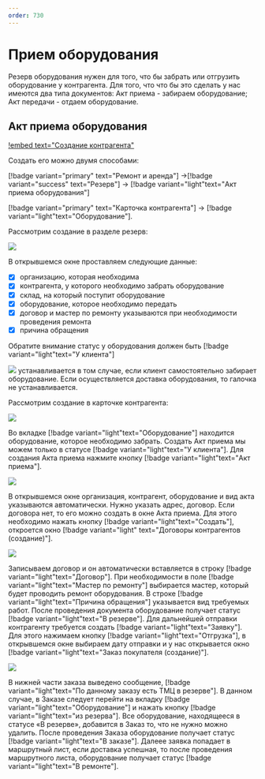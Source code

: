 ```yaml
---
order: 730
---
```

# Прием оборудования

Резерв оборудования нужен для того, что бы забрать или отгрузить оборудование у контрагента. Для того, что что бы это сделать у нас имеются два типа документов: Акт приема - забираем оборудование; Акт передачи - отдаем оборудование. 

## Акт приема оборудования

[!embed text="Создание контрагента"](https://youtu.be/5FNuGUWhPXs)

Создать его можно двумя способами: 

[!badge variant="primary" text="Ремонт и аренда"] ->[!badge variant="success" text="Резерв"] -> [!badge variant="light"text="Акт приема оборудования"]

[!badge variant="primary" text="Карточка контрагента"] -> [!badge variant="light"text="Оборудование"].

Рассмотрим создание в разделе резерв:

![](\images\ремонт\Акт_приема.jpg)

В открывшемся окне проставляем следующие данные:
- [x] организацию, которая необходима
- [x] контрагента, у которого необходимо забрать оборудование
- [x] склад, на который поступит оборудование
- [x] оборудование, которое необходимо передать
- [x] договор и мастер по ремонту указываются при необходимости проведения ремонта
- [x] причина обращения

Обратите внимание статус у оборудования должен быть  [!badge variant="light"text="У клиента"] 

![](\images\ремонт\галочка.jpg) устанавливается в том случае, если клиент 
самостоятельно забирает оборудование. Если осуществляется доставка оборудования, то галочка не устанавливается.


Рассмотрим создание в карточке контрагента:

![](\images\ремонт\карточка.jpg)

Во вкладке [!badge variant="light"text="Оборудование"] находится оборудование, которое необходимо забрать. Создать Акт приема мы можем только в статусе [!badge variant="light"text="У клиента"]. 
Для создания Акта приема нажмите кнопку [!badge variant="light"text="Акт приема"]. 

![](\images\ремонт\1345.jpg)

В открывшемся окне организация, контрагент, оборудование и вид акта указываются автоматически. 
Нужно указать адрес, договор.
Если договора нет, то его можно создать в окне Акта приема. Для этого необходимо нажать кнопку [!badge variant="light"text="Создать"], откроется окно [!badge variant="light" text="Договоры контрагентов (создание)"].

![](\images\ремонт\договор.jpg)

Записываем договор и он автоматически вставляется в строку  [!badge variant="light"text="Договор"].
При необходимости в поле  [!badge variant="light"text="Мастер по ремонту"] выбирается мастер, который будет проводить ремонт оборудования.
В строке [!badge variant="light"text="Причина обращения"] указывается вид требуемых работ.
После проведения документа оборудование получает статус [!badge variant="light"text="В резерве"].
Для дальнейшей отправки контрагенту требуется создать [!badge variant="light"text="Заявку"]. 
Для этого нажимаем кнопку [!badge variant="light"text="Отгрузка"], в открывшемся окне выбираем дату отправки и у нас открывается окно [!badge variant="light"text="Заказ покупателя (создание)"].

![](\images\ремонт\заказ.jpg)

В нижней части заказа выведено сообщение, [!badge variant="light"text="По данному заказу есть ТМЦ в резерве"]. 
В данном случае, в Заказе следует перейти на вкладку [!badge variant="light"text="Оборудование"] и нажать кнопку [!badge variant="light"text="из резерва"]. Все оборудование, находящееся в статусе «В резерве», добавится в Заказ то, что не нужно можно удалить. 
После проведения Заказа оборудование получает статус [!badge variant="light"text="В заказе"]. Далеее заявка попадает в маршрутный лист, если доставка успешная, то после проведения маршрутного листа, оборудование получает статус [!badge variant="light"text="В ремонте"].


